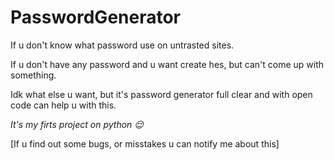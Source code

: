 # PasswordGenerator
If u don't know what password use on untrasted sites.

If u don't have any password and u want create hes,
but can't come up with something.

Idk what else u want,
but it's password generator
full clear and with open code can help u with this.

_It's my firts project on python 😌_

[If u find out some bugs, or misstakes u can notify me about this]
